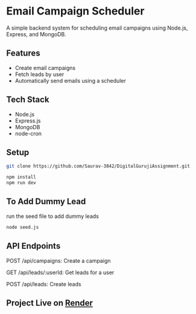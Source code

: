 # Email Campaign Scheduler

A simple backend system for scheduling email campaigns using Node.js, Express, and MongoDB.

## Features

- Create email campaigns
- Fetch leads by user
- Automatically send emails using a scheduler

## Tech Stack

- Node.js
- Express.js
- MongoDB
- node-cron

## Setup

```bash
git clone https://github.com/Saurav-3842/DigitalGurujiAssignment.git

npm install
npm run dev
```
## To Add Dummy Lead

run the seed file to add dummy leads
```bash
node seed.js
```
## API Endpoints
POST /api/campaigns: Create a campaign

GET /api/leads/:userId: Get leads for a user

POST /api/leads: Create leads

## Project Live on [Render](https://digitalgurujiassignment.onrender.com)

